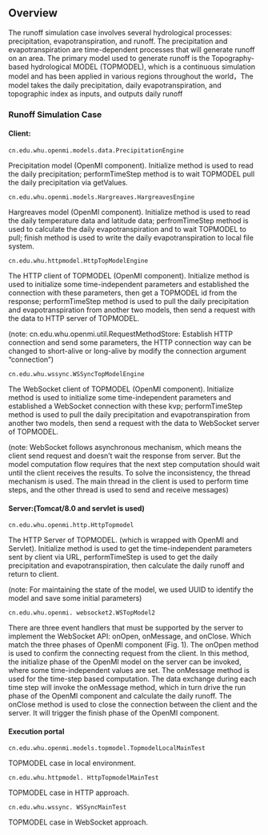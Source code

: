 ## Overview

The runoff simulation case involves several hydrological processes: precipitation, evapotranspiration, and runoff. The precipitation and evapotranspiration are time-dependent processes that will generate runoff on an area. The primary model used to generate runoff is the Topography-based hydrological MODEL (TOPMODEL), which is a continuous simulation model and has been applied in various regions throughout the world，The model takes the daily precipitation, daily evapotranspiration, and topographic index as inputs, and outputs daily runoff 

### Runoff Simulation Case
#### Client:
    cn.edu.whu.openmi.models.data.PrecipitationEngine
Precipitation model (OpenMI component). Initialize method is used to read the daily precipitation; performTimeStep method is to wait TOPMODEL pull the daily precipitation via getValues.

    cn.edu.whu.openmi.models.Hargreaves.HargreavesEngine
Hargreaves model (OpenMI component). Initialize method is used to read the daily temperature data and latitude data; perfromTimeStep method is used to calculate the daily evapotranspiration and to wait TOPMODEL to pull; finish method is used to write the daily evapotranspiration to local file system.

    cn.edu.whu.httpmodel.HttpTopModelEngine
The HTTP client of TOPMODEL (OpenMI component). Initialize method is used to initialize some time-independent parameters and established the connection with these parameters, then get a TOPMODEL id from the response; performTimeStep method is used to pull the daily precipitation and evapotranspiration from another two models, then send a request with the data to HTTP server of TOPMODEL.

(note: cn.edu.whu.openmi.util.RequestMethodStore: Establish HTTP connection and send some parameters, the HTTP connection way can be changed to short-alive or long-alive by modify the connection argument “connection”)

    cn.edu.whu.wssync.WSSyncTopModelEngine
The WebSocket client of TOPMODEL (OpenMI component). Initialize method is used to initialize some time-independent parameters and established a WebSocket connection with these kvp; performTimeStep method is used to pull the daily precipitation and evapotranspiration from another two models, then send a request with the data to WebSocket server of TOPMODEL. 

(note: WebSocket follows asynchronous mechanism, which means the client send request and doesn’t wait the response from server. But the model computation flow requires that the next step computation should wait until the client receives the results. To solve the inconsistency, the thread mechanism is used. The main thread in the client is used to perform time steps, and the other thread is used to send and receive messages)


#### Server:(Tomcat/8.0 and servlet is used)
    cn.edu.whu.openmi.http.HttpTopmodel
The HTTP Server of TOPMODEL. (which is wrapped with OpenMI and Servlet). Initialize method is used to get the time-independent parameters sent by client via URL, performTimeStep is used to get the daily precipitation and evapotranspiration, then calculate the daily runoff and return to client. 

(note: For maintaining the state of the model, we used UUID to identify the model and save some initial parameters)

    cn.edu.whu.openmi. websocket2.WSTopModel2   
There are three event handlers that must be supported by the server to implement the WebSocket API: onOpen, onMessage, and onClose. Which match the three phases of OpenMI component (Fig. 1). The onOpen method is used to confirm the connecting request from the client. In this method, the initialize phase of the OpenMI model on the server can be invoked, where some time-independent values are set. The onMessage method is used for the time-step based computation. The data exchange during each time step will invoke the onMessage method, which in turn drive the run phase of the OpenMI component and calculate the daily runoff. The onClose method is used to close the connection between the client and the server. It will trigger the finish phase of the OpenMI component.

#### Execution portal 
    cn.edu.whu.openmi.models.topmodel.TopmodelLocalMainTest
TOPMODEL case in local environment.
    
    cn.edu.whu.httpmodel. HttpTopmodelMainTest
TOPMODEL case in HTTP approach.

    cn.edu.whu.wssync. WSSyncMainTest
TOPMODEL case in WebSocket approach.

